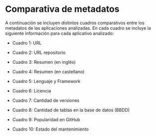 # Comparativa de metadatos

A continuación se incluyen distintos cuadros comparativos entre los metadatos de las aplicaciones analizadas. En cada cuadro  se incluye la siguiente información para cada aplicativo analizado:

* Cuadro 1: URL

* Cuadro 2: URL repositorio

* Cuadro 3: Resumen (en inglés)

* Cuadro 4: Resumen (en castellano) 

* Cuadro 5: Lenguaje y Framework

* Cuadro 6: Licencia

* Cuadro 7: Cantidad de versiones

* Cuadro 8: Cantidad de tablas en la base de datos (BBDD)

* Cuadro 9: Popularidad en GitHub

* Cuadro 10: Estado del mantenimiento 

